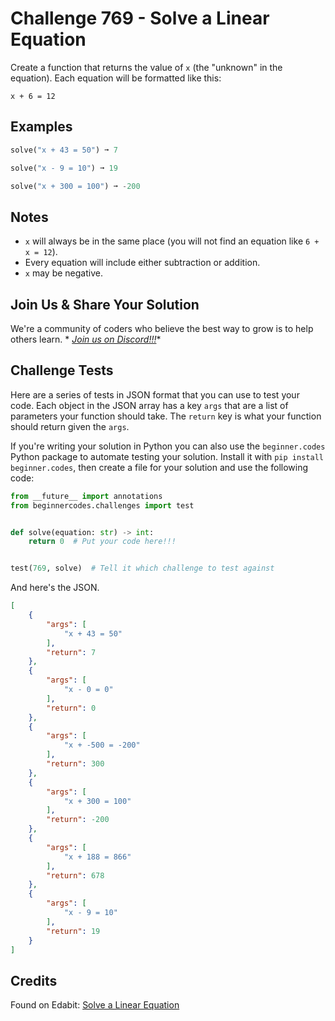 # Challenge 769 - Solve a Linear Equation

Create a function that returns the value of `x` (the "unknown" in the equation). Each equation will be formatted like this:
```
x + 6 = 12
```
## Examples
```python
solve("x + 43 = 50") ➞ 7

solve("x - 9 = 10") ➞ 19

solve("x + 300 = 100") ➞ -200
```
## Notes
- `x` will always be in the same place (you will not find an equation like `6 + x = 12`).
- Every equation will include either subtraction or addition.
- `x` may be negative.

## Join Us & Share Your Solution

We're a community of coders who believe the best way to grow is to help others learn. *
*[Join us on Discord!!!](https://discord.gg/sfHykntuGy)**

## Challenge Tests

Here are a series of tests in JSON format that you can use to test your code. Each object in the JSON array has a
key `args` that are a list of parameters your function should take. The `return` key is what your function should return
given the `args`.

If you're writing your solution in Python you can also use the `beginner.codes` Python package to automate testing your
solution. Install it with `pip install beginner.codes`, then create a file for your solution and use the following code:

```python
from __future__ import annotations
from beginnercodes.challenges import test


def solve(equation: str) -> int:
    return 0  # Put your code here!!!


test(769, solve)  # Tell it which challenge to test against
```

And here's the JSON.

```json
[
    {
        "args": [
            "x + 43 = 50"
        ],
        "return": 7
    },
    {
        "args": [
            "x - 0 = 0"
        ],
        "return": 0
    },
    {
        "args": [
            "x + -500 = -200"
        ],
        "return": 300
    },
    {
        "args": [
            "x + 300 = 100"
        ],
        "return": -200
    },
    {
        "args": [
            "x + 188 = 866"
        ],
        "return": 678
    },
    {
        "args": [
            "x - 9 = 10"
        ],
        "return": 19
    }
]
```

## Credits

Found on Edabit: [Solve a Linear Equation](https://edabit.com/challenge/fpJXv7Qn9LCxX8FYq)
